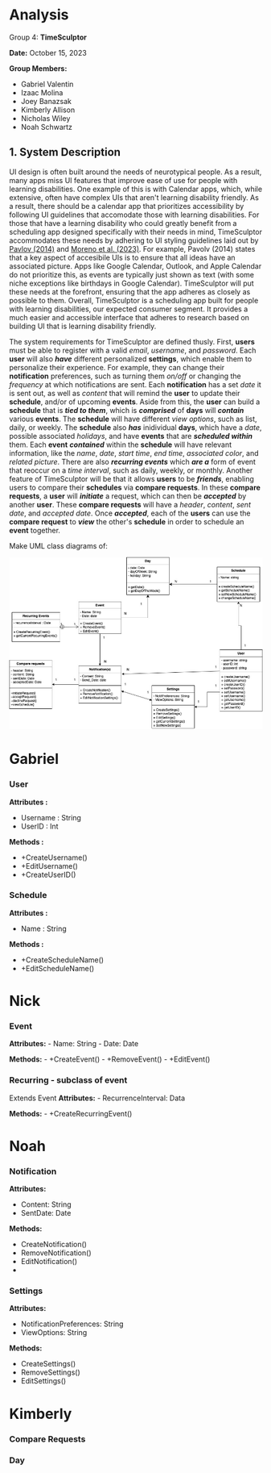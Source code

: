 # Analysis

Group 4: **TimeSculptor**

**Date:** October 15, 2023

**Group Members:**

- Gabriel Valentin
- Izaac Molina
- Joey Banazsak
- Kimberly Allison
- Nicholas Wiley
- Noah Schwartz

## 1. System Description

UI design is often built around the needs of neurotypical people. As a result, many apps miss UI features that improve ease of use for people with learning disabilities. One example of this is with Calendar apps, which, while extensive, often have complex UIs that aren't learning disability friendly. As a result, there should be a calendar app that prioritizes accessibility by following UI guidelines that accomodate those with learning disabilities. For those that have a learning disability who could greatly benefit from a scheduling app designed specifically with their needs in mind, TimeSculptor accommodates these needs by adhering to UI styling guidelines laid out by [Pavlov (2014)](https://www.scirp.org/html/7-9301792_43152.htm) and [Moreno et al. (2023)](https://link.springer.com/article/10.1007/s10209-023-00986-z). For example, Pavolv (2014) states that a key aspect of accesibile UIs is to ensure that all ideas have an associated picture. Apps like Google Calendar, Outlook, and Apple Calendar do not prioritize this, as events are typically just shown as text (with some niche exceptions like birthdays in Google Calendar). TimeSculptor will put these needs at the forefront, ensuring that the app adheres as closely as possible to them. Overall,
TimeSculptor is a scheduling app built for people with learning disabilities, our expected consumer segment. It provides a much easier and accessible interface that adheres to research based on building UI that is learning disability friendly.

The system requirements for TimeSculptor are defined thusly. First, **users** must be able to register with a valid _email_, _username_, and _password_. Each **user** will also **_have_** different personalized **settings**, which enable them to personalize their experience. For example, they can change their **notification** preferences, such as turning them _on/off_ or changing the _frequency_ at which notifications are sent. Each **notification** has a set _date_ it is sent out, as well as _content_ that will remind the **user** to update their **schedule**, and/or of upcoming **events**. Aside from this, the **user** can build a **schedule** that is **_tied to them_**, which is **_comprised_** of **days** will **_contain_** various **events**. The **schedule** will have different _view options_, such as list, daily, or weekly. The **schedule** also **_has_** inidividual **days**, which have a _date_, possible associated _holidays_, and have **events** that are **_scheduled within_** them. Each **event** **_contained_** within the **schedule** will have relevant information, like the _name_, _date_, _start time_, _end time_, _associated color_, and _related picture_. There are also **_recurring events_** which **_are a_** form of event that reoccur on a _time interval_, such as daily, weekly, or monthly. Another feature of TimeSculptor will be that it allows **users** to be **_friends_**, enabling users to compare their **schedules** via **compare requests**. In these **compare requests**, a **user** will **_initiate_** a request, which can then be **_accepted_** by another **user**. These **compare requests** will have a _header_, _content_, _sent date_, and _accepted date_. Once **_accepted_**, each of the **users** can use the **compare request** to **_view_** the other's **schedule** in order to schedule an **event** together.

Make UML class diagrams of:

![UML_Class_Diagram](../assets/Deliverable3.jpg)

# Gabriel

### User
  **Attributes :**
  - Username : String
  - UserID : Int

  **Methods :**
  - +CreateUsername()
  - +EditUsername()
  - +CreateUserID()

### Schedule
  **Attributes :**
  - Name : String

  **Methods :**
  - +CreateScheduleName()
  - +EditScheduleName()

# Nick

### Event
  **Attributes:**
    - Name: String
    - Date: Date
  
  **Methods:**
    - +CreateEvent()
    - +RemoveEvent()
    - +EditEvent()

### Recurring - subclass of event
  Extends Event
  **Attributes:**
    - RecurrenceInterval: Data
  
  **Methods:**
    - +CreateRecurringEvent()

# Noah

### Notification

**Attributes:**
- Content: String
- SentDate: Date
  
**Methods:**
- CreateNotification()
- RemoveNotification()
- EditNotification()
- 
### Settings

**Attributes:**
- NotificationPreferences: String
- ViewOptions: String

**Methods:**
- CreateSettings()
- RemoveSettings()
- EditSettings()

# Kimberly

### Compare Requests

### Day
